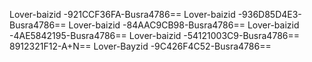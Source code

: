 
Lover-baizid -921CCF36FA-Busra4786==
Lover-baizid -936D85D4E3-Busra4786==
Lover-baizid -84AAC9CB98-Busra4786==
Lover-baizid -4AE5842195-Busra4786==
Lover-baizid -54121003C9-Busra4786==
8912321F12-A+N==
Lover-Bayzid -9C426F4C52-Busra4786==
